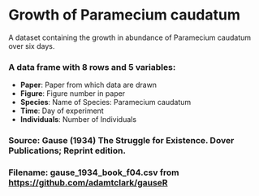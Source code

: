 # Growth of Paramecium caudatum 

A dataset containing the growth in abundance  of Paramecium caudatum over six days.

### A data frame with 8 rows and 5 variables:

- **Paper**: Paper from which data are drawn
- **Figure**: Figure number in paper
- **Species**: Name of Species: Paramecium caudatum
- **Time**: Day of experiment
- **Individuals**: Number of Individuals

### Source: Gause (1934) The Struggle for Existence. Dover Publications; Reprint edition.
### Filename: gause_1934_book_f04.csv from https://github.com/adamtclark/gauseR